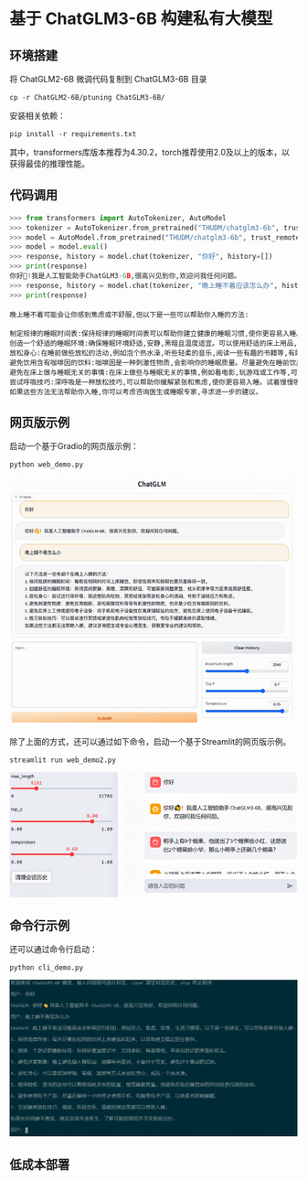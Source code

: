 # 基于 ChatGLM3-6B 构建私有大模型
## 环境搭建
将 ChatGLM2-6B 微调代码复制到 ChatGLM3-6B 目录
```text
cp -r ChatGLM2-6B/ptuning ChatGLM3-6B/
```
安装相关依赖：
```text
pip install -r requirements.txt
```
其中，transformers库版本推荐为4.30.2，torch推荐使用2.0及以上的版本，以获得最佳的推理性能。
## 代码调用
```python
>>> from transformers import AutoTokenizer, AutoModel
>>> tokenizer = AutoTokenizer.from_pretrained("THUDM/chatglm3-6b", trust_remote_code=True)
>>> model = AutoModel.from_pretrained("THUDM/chatglm3-6b", trust_remote_code=True, device='cuda')
>>> model = model.eval()
>>> response, history = model.chat(tokenizer, "你好", history=[])
>>> print(response)
你好👋!我是人工智能助手ChatGLM3-6B,很高兴见到你,欢迎问我任何问题。
>>> response, history = model.chat(tokenizer, "晚上睡不着应该怎么办", history=history)
>>> print(response)

晚上睡不着可能会让你感到焦虑或不舒服,但以下是一些可以帮助你入睡的方法:
	
制定规律的睡眠时间表:保持规律的睡眠时间表可以帮助你建立健康的睡眠习惯,使你更容易入睡。尽量在每天的相同时间上床,并在同一时间起床。
创造一个舒适的睡眠环境:确保睡眠环境舒适,安静,黑暗且温度适宜。可以使用舒适的床上用品,并保持房间通风。
放松身心:在睡前做些放松的活动,例如泡个热水澡,听些轻柔的音乐,阅读一些有趣的书籍等,有助于缓解紧张和焦虑,使你更容易入睡。
避免饮用含有咖啡因的饮料:咖啡因是一种刺激性物质,会影响你的睡眠质量。尽量避免在睡前饮用含有咖啡因的饮料,例如咖啡,茶和可乐。
避免在床上做与睡眠无关的事情:在床上做些与睡眠无关的事情,例如看电影,玩游戏或工作等,可能会干扰你的睡眠。
尝试呼吸技巧:深呼吸是一种放松技巧,可以帮助你缓解紧张和焦虑,使你更容易入睡。试着慢慢吸气,保持几秒钟,然后缓慢呼气。
如果这些方法无法帮助你入睡,你可以考虑咨询医生或睡眠专家,寻求进一步的建议。
```
## 网页版示例
启动一个基于Gradio的网页版示例：
```text
python web_demo.py
```

![](../images/基于Gradio启动ChatGLM3-6B.png)

除了上面的方式，还可以通过如下命令，启动一个基于Streamlit的网页版示例。
```text
streamlit run web_demo2.py
```

![](../images/基于Streamlit启动ChatGLM3-6B.png)

## 命令行示例
还可以通过命令行启动：
```text
python cli_demo.py
```

![](../images/基于命令行启动ChatGLM3-6B.png)

## 低成本部署

